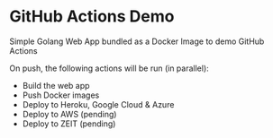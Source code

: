 # GitHub Actions Demo

Simple Golang Web App bundled as a Docker Image to demo GitHub Actions


On push, the following actions will be run (in parallel):
- Build the web app
- Push Docker images
- Deploy to Heroku, Google Cloud & Azure
- Deploy to AWS (pending)
- Deploy to ZEIT (pending)

